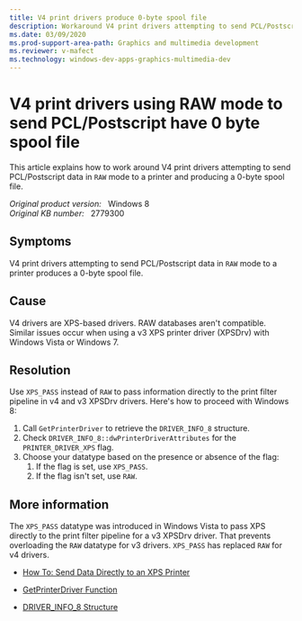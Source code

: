 ```yaml
---
title: V4 print drivers produce 0-byte spool file
description: Workaround V4 print drivers attempting to send PCL/Postscript data in RAW mode to a printer and producing a 0-byte spool file.
ms.date: 03/09/2020
ms.prod-support-area-path: Graphics and multimedia development
ms.reviewer: v-mafect
ms.technology: windows-dev-apps-graphics-multimedia-dev
---
```

# V4 print drivers using RAW mode to send PCL/Postscript have 0 byte spool file

This article explains how to work around V4 print drivers attempting to send PCL/Postscript data in `RAW` mode to a printer and producing a 0-byte spool file.

_Original product version:_ &nbsp; Windows 8  
_Original KB number:_ &nbsp; 2779300

## Symptoms

V4 print drivers attempting to send PCL/Postscript data in `RAW` mode to a printer produces a 0-byte spool file.

## Cause

V4 drivers are XPS-based drivers. RAW databases aren't compatible. Similar issues occur when using a v3 XPS printer driver (XPSDrv) with Windows Vista or Windows 7.

## Resolution

Use `XPS_PASS` instead of `RAW` to pass information directly to the print filter pipeline in v4 and v3 XPSDrv drivers. Here's how to proceed with Windows 8:

1. Call `GetPrinterDriver` to retrieve the `DRIVER_INFO_8` structure.
2. Check `DRIVER_INFO_8::dwPrinterDriverAttributes` for the `PRINTER_DRIVER_XPS` flag.
3. Choose your datatype based on the presence or absence of the flag:
    1. If the flag is set, use `XPS_PASS`.
    2. If the flag isn't set, use `RAW`.

## More information

The `XPS_PASS` datatype was introduced in Windows Vista to pass XPS directly to the print filter pipeline for a v3 XPSDrv driver. That prevents overloading the `RAW` datatype for v3 drivers. `XPS_PASS` has replaced `RAW` for v4 drivers.

- [How To: Send Data Directly to an XPS Printer](/windows/win32/printdocs/sending-data-directly-to-an-xps-printer)

- [GetPrinterDriver Function](/windows/win32/printdocs/getprinterdriver)

- [DRIVER_INFO_8 Structure](/windows-hardware/drivers/ddi/winspool/ns-winspool-_driver_info_8a)
